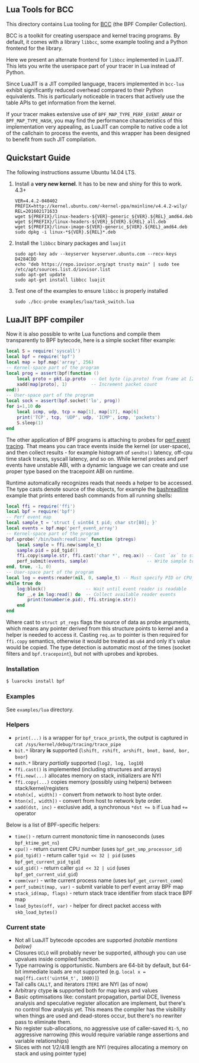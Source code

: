 Lua Tools for BCC
-----------------

This directory contains Lua tooling for [BCC][bcc]
(the BPF Compiler Collection).

BCC is a toolkit for creating userspace and kernel tracing programs. By
default, it comes with a library `libbcc`, some example tooling and a Python
frontend for the library.

Here we present an alternate frontend for `libbcc` implemented in LuaJIT. This
lets you write the userspace part of your tracer in Lua instead of Python.

Since LuaJIT is a JIT compiled language, tracers implemented in `bcc-lua`
exhibit significantly reduced overhead compared to their Python equivalents.
This is particularly noticeable in tracers that actively use the table APIs to
get information from the kernel.

If your tracer makes extensive use of `BPF_MAP_TYPE_PERF_EVENT_ARRAY` or
`BPF_MAP_TYPE_HASH`, you may find the performance characteristics of this
implementation very appealing, as LuaJIT can compile to native code a lot of
the callchain to process the events, and this wrapper has been designed to
benefit from such JIT compilation.

## Quickstart Guide

The following instructions assume Ubuntu 14.04 LTS.

1. Install a **very new kernel**. It has to be new and shiny for this to work. 4.3+

    ```
    VER=4.4.2-040402
    PREFIX=http://kernel.ubuntu.com/~kernel-ppa/mainline/v4.4.2-wily/
    REL=201602171633
    wget ${PREFIX}/linux-headers-${VER}-generic_${VER}.${REL}_amd64.deb
    wget ${PREFIX}/linux-headers-${VER}_${VER}.${REL}_all.deb
    wget ${PREFIX}/linux-image-${VER}-generic_${VER}.${REL}_amd64.deb
    sudo dpkg -i linux-*${VER}.${REL}*.deb
    ```

2. Install the `libbcc` binary packages and `luajit`

    ```
    sudo apt-key adv --keyserver keyserver.ubuntu.com --recv-keys D4284CDD
    echo "deb https://repo.iovisor.org/apt trusty main" | sudo tee /etc/apt/sources.list.d/iovisor.list
    sudo apt-get update
    sudo apt-get install libbcc luajit
    ```

3. Test one of the examples to ensure `libbcc` is properly installed

    ```
    sudo ./bcc-probe examples/lua/task_switch.lua
    ```

## LuaJIT BPF compiler

Now it is also possible to write Lua functions and compile them transparently to BPF bytecode, here is a simple socket filter example:

```lua
local S = require('syscall')
local bpf = require('bpf')
local map = bpf.map('array', 256)
-- Kernel-space part of the program
local prog = assert(bpf(function ()
    local proto = pkt.ip.proto  -- Get byte (ip.proto) from frame at [23]
    xadd(map[proto], 1)         -- Increment packet count
end))
-- User-space part of the program
local sock = assert(bpf.socket('lo', prog))
for i=1,10 do
    local icmp, udp, tcp = map[1], map[17], map[6]
    print('TCP', tcp, 'UDP', udp, 'ICMP', icmp, 'packets')
    S.sleep(1)
end
```

The other application of BPF programs is attaching to probes for [perf event tracing][tracing]. That means you can trace events inside the kernel (or user-space), and then collect results - for example histogram of `sendto()` latency, off-cpu time stack traces, syscall latency, and so on. While kernel probes and perf events have unstable ABI, with a dynamic language we can create and use proper type based on the tracepoint ABI on runtime.

Runtime automatically recognizes reads that needs a helper to be accessed. The type casts denote source of the objects, for example the [bashreadline][bashreadline] example that prints entered bash commands from all running shells:

```lua
local ffi = require('ffi')
local bpf = require('bpf')
-- Perf event map
local sample_t = 'struct { uint64_t pid; char str[80]; }'
local events = bpf.map('perf_event_array')
-- Kernel-space part of the program
bpf.uprobe('/bin/bash:readline' function (ptregs)
    local sample = ffi.new(sample_t)
    sample.pid = pid_tgid()
    ffi.copy(sample.str, ffi.cast('char *', req.ax)) -- Cast `ax` to string pointer and copy to buffer
    perf_submit(events, sample)                      -- Write sample to perf event map
end, true, -1, 0)
-- User-space part of the program
local log = events:reader(nil, 0, sample_t) -- Must specify PID or CPU_ID to observe
while true do
    log:block()               -- Wait until event reader is readable
    for _,e in log:read() do  -- Collect available reader events
        print(tonumber(e.pid), ffi.string(e.str))
    end
end
```

Where cast to `struct pt_regs` flags the source of data as probe arguments, which means any pointer derived
from this structure points to kernel and a helper is needed to access it. Casting `req.ax` to pointer is then required for `ffi.copy` semantics, otherwise it would be treated as `u64` and only it's value would be
copied. The type detection is automatic most of the times (socket filters and `bpf.tracepoint`), but not with uprobes and kprobes.

### Installation

```bash
$ luarocks install bpf
```

### Examples

See `examples/lua` directory.

### Helpers

* `print(...)` is a wrapper for `bpf_trace_printk`, the output is captured in `cat /sys/kernel/debug/tracing/trace_pipe`
* `bit.*` library **is** supported (`lshift, rshift, arshift, bnot, band, bor, bxor`)
* `math.*` library *partially* supported (`log2, log, log10`)
* `ffi.cast()` is implemented (including structures and arrays)
* `ffi.new(...)` allocates memory on stack, initializers are NYI
* `ffi.copy(...)` copies memory (possibly using helpers) between stack/kernel/registers
* `ntoh(x[, width])` - convert from network to host byte order.
* `hton(x[, width])` - convert from host to network byte order.
* `xadd(dst, inc)` - exclusive add, a synchronous `*dst += b` if Lua had `+=` operator

Below is a list of BPF-specific helpers:

* `time()` - return current monotonic time in nanoseconds (uses `bpf_ktime_get_ns`)
* `cpu()` - return current CPU number (uses `bpf_get_smp_processor_id`)
* `pid_tgid()` - return caller `tgid << 32 | pid` (uses `bpf_get_current_pid_tgid`)
* `uid_gid()` - return caller `gid << 32 | uid` (uses `bpf_get_current_uid_gid`)
* `comm(var)` - write current process name (uses `bpf_get_current_comm`)
* `perf_submit(map, var)` - submit variable to perf event array BPF map
* `stack_id(map, flags)` - return stack trace identifier from stack trace BPF map
* `load_bytes(off, var)` - helper for direct packet access with `skb_load_bytes()`

### Current state

* Not all LuaJIT bytecode opcodes are supported *(notable mentions below)*
* Closures `UCLO` will probably never be supported, although you can use upvalues inside compiled function.
* Type narrowing is opportunistic. Numbers are 64-bit by default, but 64-bit immediate loads are not supported (e.g. `local x = map[ffi.cast('uint64_t', 1000)]`)
* Tail calls `CALLT`, and iterators `ITERI` are NYI (as of now)
* Arbitrary ctype **is** supported both for map keys and values
* Basic optimisations like: constant propagation, partial DCE, liveness analysis and speculative register allocation are implement, but there's no control flow analysis yet. This means the compiler has the visibility when things are used and dead-stores occur, but there's no rewriter pass to eliminate them.
* No register sub-allocations, no aggressive use of caller-saved `R1-5`, no aggressive narrowing (this would require variable range assertions and variable relationships)
* Slices with not 1/2/4/8 length are NYI (requires allocating a memory on stack and using pointer type)


[bcc]: https://github.com/iovisor/bcc
[tracing]: http://www.brendangregg.com/blog/2016-03-05/linux-bpf-superpowers.html
[bashreadline]: http://www.brendangregg.com/blog/2016-02-08/linux-ebpf-bcc-uprobes.html